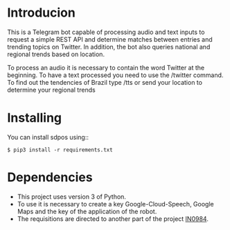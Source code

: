 # Introducion

This is a Telegram bot capable of processing audio and text inputs to request a simple REST API 
and determine matches between entries and trending topics on Twitter. 
In addition, the bot also queries national and regional trends based on location.

To process an audio it is necessary to contain the word Twitter at the beginning. 
To have a text processed you need to use the /twitter command. 
To find out the tendencies of Brazil type /tts or send your location to determine your regional trends

# Installing

You can install sdpos using::

    $ pip3 install -r requirements.txt

# Dependencies

* This project uses version 3 of Python.
* To use it is necessary to create a key Google-Cloud-Speech, Google Maps and the key of the application of the robot.
* The requisitions are directed to another part of the project [IN0984](https://github.com/gppeixoto/in0984).
